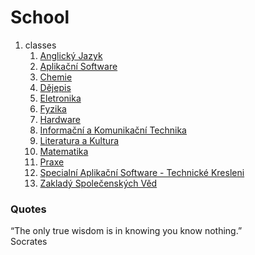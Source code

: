 # School
1. classes
	1. [Anglický Jazyk](#)
	2. [Aplikační Software](#)
	3. [Chemie](#)
	5. [Dějepis](#)
	6. [Eletronika](./Eletronika)
	7. [Fyzika](#)
	8. [Hardware](#)
	9. [Informační a Komunikační Technika](#)
	10. [Literatura a Kultura](#)
	11. [Matematika](#)
	12. [Praxe](#)
	13. [Specialní Aplikační Software - Technické Kresleni](#)
	14. [Zakladý Společenských Věd](#)
	
### Quotes
“The only true wisdom is in knowing you know nothing.”    
Socrates
